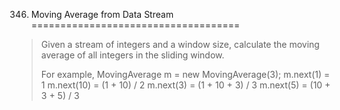 346. Moving Average from Data Stream
====================================

> Given a stream of integers and a window size, calculate the moving average of all integers in the sliding window.
> 
> For example,
> MovingAverage m = new MovingAverage(3);
> m.next(1) = 1
> m.next(10) = (1 + 10) / 2
> m.next(3) = (1 + 10 + 3) / 3
> m.next(5) = (10 + 3 + 5) / 3
